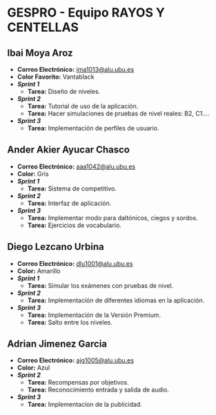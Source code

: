 # GESPRO - Equipo RAYOS Y CENTELLAS

## Ibai Moya Aroz
- **Correo Electrónico:** [ima1013@alu.ubu.es](mailto:ima1013@alu.ubu.es)
- **Color Favorito:** Vantablack
- **_Sprint 1_**
   - **Tarea:** Diseño de niveles.
- **_Sprint 2_**
   - **Tarea:** Tutorial de uso de la aplicación.
   - **Tarea:** Hacer simulaciones de pruebas de nivel reales: B2, C1....
- **_Sprint 3_**
   - **Tarea:** Implementación de perfiles de usuario.

## Ander Akier Ayucar Chasco
- **Correo Electrónico:** [aaa1042@alu.ubu.es](mailto:aaa1042@alu.ubu.es)
- **Color:** Gris
- **_Sprint 1_**
   - **Tarea:** Sistema de competitivo.
- **_Sprint 2_**
   - **Tarea:** Interfaz de aplicación.
- **_Sprint 3_**
   - **Tarea:** Implementar modo para daltónicos, ciegos y sordos.
   - **Tarea:** Ejercicios de vocabulario.

## Diego Lezcano Urbina
- **Correo Electrónico:** [dlu1001@alu.ubu.es](mailto:dlu1001@alu.ubu.es)
- **Color:** Amarillo
- **_Sprint 1_**
   - **Tarea:** Simular los exámenes con pruebas de nivel.
- **_Sprint 2_**
   - **Tarea:** Implementación de diferentes idiomas en la aplicación.
- **_Sprint 3_**
   - **Tarea:** Implementación de la Versión Premium.
   - **Tarea:** Salto entre los niveles.
 
## Adrian Jimenez Garcia
- **Correo Electrónico:** [ajg1005@alu.ubu.es](mailto:ajg1005@alu.ubu.es)
- **Color:** Azul
- **_Sprint 2_**
   - **Tarea:** Recompensas por objetivos.
   - **Tarea:** Reconocimiento entrada y salida de audio.
- **_Sprint 3_**
   - **Tarea:** Implementacion de la publicidad.
